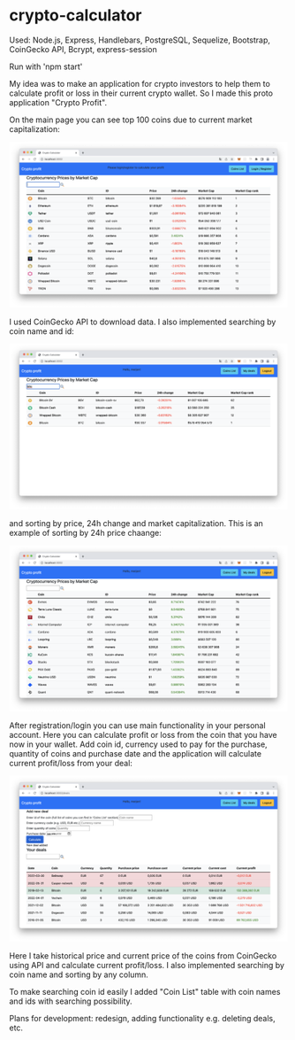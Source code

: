 # crypto-calculator

Used: Node.js, Express, Handlebars, PostgreSQL, Sequelize, Bootstrap, CoinGecko API, Bcrypt, express-session

Run with 'npm start'

My idea was to make an application for crypto investors to help them to calculate profit or loss in their current crypto wallet.
So I made this proto application "Crypto Profit".

On the main page you can see top 100 coins due to current market capitalization:

<img alt="main-page" src="./images-readme/main-page.png" />

I used CoinGecko API to download data.
I also implemented searching by coin name and id:

<img alt="main-page-search" src="./images-readme/main-page-search.png" />

and  sorting by price, 24h change and market capitalization. This is an example of sorting by 24h price chaange:

<img alt="main-page-sort" src="./images-readme/main-page-sort.png" />

After registration/login you can use main functionality in your personal account.
Here you can calculate profit or loss from the coin that you have now in your wallet.
Add coin id, currency used to pay for the purchase, quantity of coins and purchase date and the application will calculate current profit/loss from your deal:

<img alt="my-deals" src="./images-readme/my-deals.png" />

Here I take historical price and current price of the coins from CoinGecko using API and calculate current profit/loss.
I also implemented searching by coin name and sorting by any column.

To make searching coin id easily I added "Coin List" table with coin names and ids with searching possibility.

Plans for development: redesign, adding functionality e.g. deleting deals, etc.
